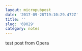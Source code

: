 ```yaml
---
layout: micropubpost
date: '2017-09-28T19:10:29.472Z'
title: ''
slug: '69029'
category: notes
---
```

test post from Opera
